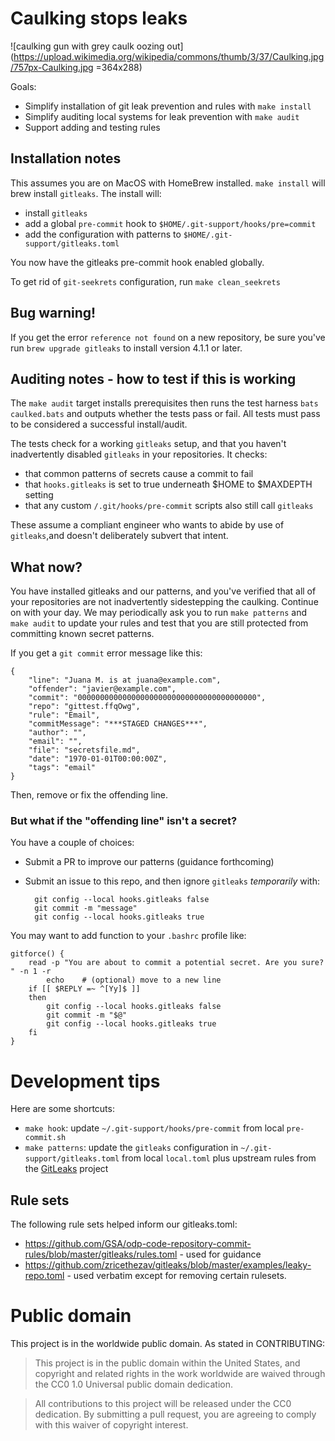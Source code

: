 # Caulking stops leaks

![caulking gun with grey caulk oozing out](https://upload.wikimedia.org/wikipedia/commons/thumb/3/37/Caulking.jpg/757px-Caulking.jpg =364x288)

Goals:

* Simplify installation of git leak prevention and rules with `make install`
* Simplify auditing local systems for leak prevention with `make audit`
* Support adding and testing rules

## Installation notes

This assumes you are on MacOS with HomeBrew installed. `make install` will brew install `gitleaks`. The install will:

* install `gitleaks`
* add a global `pre-commit` hook to `$HOME/.git-support/hooks/pre=commit`
* add the configuration with patterns to `$HOME/.git-support/gitleaks.toml`

You now have the gitleaks pre-commit hook enabled globally.

To get rid of `git-seekrets` configuration, run `make clean_seekrets`

## Bug warning!

If you get the error `reference not found` on a new repository, be sure you've run `brew upgrade gitleaks` to install version 4.1.1 or later.

## Auditing notes - how to test if this is working

The `make audit` target installs prerequisites then runs the test harness `bats caulked.bats` and outputs whether the tests pass or fail. All tests must pass to be considered a successful install/audit.

The tests check for a working `gitleaks` setup, and that you haven't inadvertently disabled `gitleaks` in your repositories. It checks:

* that common patterns of secrets cause a commit to fail
* that `hooks.gitleaks` is set to true underneath $HOME to $MAXDEPTH setting
* that any custom `/.git/hooks/pre-commit` scripts also still call `gitleaks`

These assume a compliant engineer who wants to abide by use of `gitleaks`,and  doesn't deliberately subvert that intent.

## What now?

You have installed gitleaks and our patterns, and you've verified that all of your repositories are not inadvertently sidestepping the caulking. Continue on with your day. We may periodically ask you to run `make patterns` and `make audit` to update your rules and test that you are still protected from committing known secret patterns.

If you get a `git commit` error message like this:

```
{
	"line": "Juana M. is at juana@example.com",
	"offender": "javier@example.com",
	"commit": "0000000000000000000000000000000000000000",
	"repo": "gittest.ffqOwg",
	"rule": "Email",
	"commitMessage": "***STAGED CHANGES***",
	"author": "",
	"email": "",
	"file": "secretsfile.md",
	"date": "1970-01-01T00:00:00Z",
	"tags": "email"
}
```

Then, remove or fix the offending line.

### But what if the "offending line" isn't a secret?

You have a couple of choices:

* Submit a PR to improve our patterns (guidance forthcoming)
* Submit an issue to this repo, and then ignore `gitleaks` _temporarily_ with:

        git config --local hooks.gitleaks false
        git commit -m "message" 
        git config --local hooks.gitleaks true

You may want to add function to your `.bashrc` profile like:

```
gitforce() {
    read -p "You are about to commit a potential secret. Are you sure? " -n 1 -r
        echo    # (optional) move to a new line
    if [[ $REPLY =~ ^[Yy]$ ]]
    then
        git config --local hooks.gitleaks false
        git commit -m "$@" 
        git config --local hooks.gitleaks true
    fi
}
```

# Development tips

Here are some shortcuts:

- `make hook`: update `~/.git-support/hooks/pre-commit` from local `pre-commit.sh`
- `make patterns`: update the `gitleaks` configuration in `~/.git-support/gitleaks.toml` from local `local.toml` plus upstream rules from the [GitLeaks](https://github.com/zricethezav/gitleaks) project

## Rule sets

The following rule sets helped inform our gitleaks.toml:

* https://github.com/GSA/odp-code-repository-commit-rules/blob/master/gitleaks/rules.toml - used for guidance
* https://github.com/zricethezav/gitleaks/blob/master/examples/leaky-repo.toml - used verbatim except for removing certain rulesets.

# Public domain

This project is in the worldwide public domain. As stated in CONTRIBUTING:

> This project is in the public domain within the United States, and copyright and related rights in the work worldwide are waived through the CC0 1.0 Universal public domain dedication.

> All contributions to this project will be released under the CC0 dedication. By submitting a pull request, you are agreeing to comply with this waiver of copyright interest.
